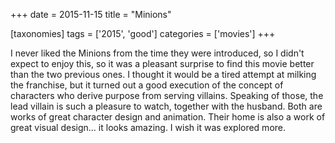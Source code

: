 +++
date = 2015-11-15
title = "Minions"

[taxonomies]
tags = ['2015', 'good']
categories = ['movies']
+++

I never liked the Minions from the time they were introduced, so I
didn't expect to enjoy this, so it was a pleasant surprise to find this
movie better than the two previous ones. I thought it would be a tired
attempt at milking the franchise, but it turned out a good execution of
the concept of characters who derive purpose from serving villains.
Speaking of those, the lead villain is such a pleasure to watch,
together with the husband. Both are works of great character design and
animation. Their home is also a work of great visual design... it looks
amazing. I wish it was explored more.
